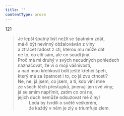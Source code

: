 ```yaml
---
title: ''
contentType: prose
---
```


121

> Je lepší špatný být nežli se špatným zdát,  
> má-li být nevinný obžalováván z viny  
> a ztrácet radost z cti, kterou mu může dát  
> ne to, co cítí sám, ale co soudí jiný.  
> Proč má mi druhý v svých necudných pohledech  
> naznačovat, že ví o mojí vášnivosti,  
> a nad mou křehkostí bdít ještě křehčí špeh,  
> který má za špatnost i to, co já zvu ctností?  
> Ne, ne, já jsem, co jsem, a ti, kdo viní mne  
> ze všech těch přestupků, jmenují jen své viny;  
> já se smím napřímit, zatím co oni ne,  
> jejich duch nemůže odsuzovat mé činy!  
>          Leda by tvrdili o světě veškerém,  
>          že každý v něm je zlý a triumfuje zlem.
